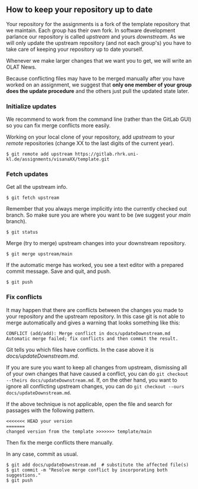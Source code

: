 ## How to keep your repository up to date

Your repository for the assignments is a fork of the template repository that we maintain. 
Each group has their own fork.
In software development parlance our repository is called *upstream* and yours *downstream*.
As we will only update the upstream repository (and not each group's)
you have to take care of keeping your repository up to date yourself.

Whenever we make larger changes that we want you to get, we will write an OLAT News.

Because conflicting files may have to be merged manually after you have worked on an assignment, we suggest that **only one member of your group does the update procedure** and the others just pull the updated state later.


### Initialize updates

We recommend to work from the command line (rather than the GitLab GUI)
so you can fix merge conflicts more easily.

Working on your local clone of your repository, add *upstream* to your *remote* repositories (change XX to the last digits of the current year).

```console
$ git remote add upstream https://gitlab.rhrk.uni-kl.de/assignments/visanaXX/template.git
```


### Fetch updates

Get all the upstream info.

```console
$ git fetch upstream
```

Remember that you always merge implicitly into the currently checked out branch.
So make sure you are where you want to be (we suggest your *main* branch).

```console
$ git status
```

Merge (try to merge) upstream changes into your downstream repository.

```console
$ git merge upstream/main
```

If the automatic merge has worked, you see a text editor with a prepared commit message.
Save and quit, and push.

```console
$ git push
```


### Fix conflicts

It may happen that there are conflicts between the changes you made to your 
repository and the upstream repository. In this case git is not able to merge 
automatically and gives a warning that looks something like this:

```
CONFLICT (add/add): Merge conflict in docs/updateDownstream.md
Automatic merge failed; fix conflicts and then commit the result.
```

Git tells you which files have conflicts. In the case above it is *docs/updateDownstream.md*.

If you are sure you want to keep all changes from upstream,
dismissing all of your own changes that have caused a conflict, you can do
`git checkout --theirs docs/updateDownstream.md`.
If, on the other hand, you want to ignore all conflicting upstream changes, you can do
`git checkout --ours docs/updateDownstream.md`.

If the above technique is not applicable, open the file and search for passages with the following pattern.

```
<<<<<<< HEAD your version
=======
changed version from the template >>>>>>> template/main
```

Then fix the merge conflicts there manually.

In any case, commit as usual.

```console
$ git add docs/updateDownstream.md  # substitute the affected file(s)
$ git commit -m "Resolve merge conflict by incorporating both suggestions."
$ git push
```
